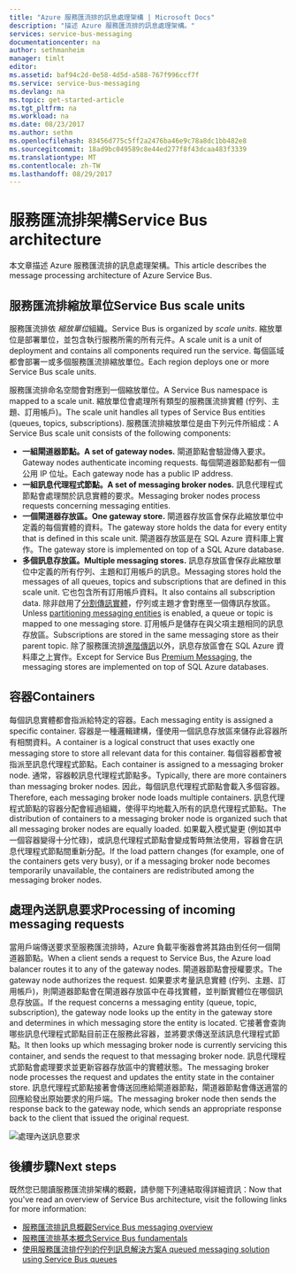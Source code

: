 ```yaml
---
title: "Azure 服務匯流排的訊息處理架構 | Microsoft Docs"
description: "描述 Azure 服務匯流排的訊息處理架構。"
services: service-bus-messaging
documentationcenter: na
author: sethmanheim
manager: timlt
editor: 
ms.assetid: baf94c2d-0e58-4d5d-a588-767f996ccf7f
ms.service: service-bus-messaging
ms.devlang: na
ms.topic: get-started-article
ms.tgt_pltfrm: na
ms.workload: na
ms.date: 08/23/2017
ms.author: sethm
ms.openlocfilehash: 83456d775c5ff2a2476ba46e9c78a8dc1bb482e8
ms.sourcegitcommit: 18ad9bc049589c8e44ed277f8f43dcaa483f3339
ms.translationtype: MT
ms.contentlocale: zh-TW
ms.lasthandoff: 08/29/2017
---
```

# <a name="service-bus-architecture"></a><span data-ttu-id="be716-103">服務匯流排架構</span><span class="sxs-lookup"><span data-stu-id="be716-103">Service Bus architecture</span></span>
<span data-ttu-id="be716-104">本文章描述 Azure 服務匯流排的訊息處理架構。</span><span class="sxs-lookup"><span data-stu-id="be716-104">This article describes the message processing architecture of Azure Service Bus.</span></span>

## <a name="service-bus-scale-units"></a><span data-ttu-id="be716-105">服務匯流排縮放單位</span><span class="sxs-lookup"><span data-stu-id="be716-105">Service Bus scale units</span></span>
<span data-ttu-id="be716-106">服務匯流排依 *縮放單位*組織。</span><span class="sxs-lookup"><span data-stu-id="be716-106">Service Bus is organized by *scale units*.</span></span> <span data-ttu-id="be716-107">縮放單位是部署單位，並包含執行服務所需的所有元件。</span><span class="sxs-lookup"><span data-stu-id="be716-107">A scale unit is a unit of deployment and contains all components required run the service.</span></span> <span data-ttu-id="be716-108">每個區域都會部署一或多個服務匯流排縮放單位。</span><span class="sxs-lookup"><span data-stu-id="be716-108">Each region deploys one or more Service Bus scale units.</span></span>

<span data-ttu-id="be716-109">服務匯流排命名空間會對應到一個縮放單位。</span><span class="sxs-lookup"><span data-stu-id="be716-109">A Service Bus namespace is mapped to a scale unit.</span></span> <span data-ttu-id="be716-110">縮放單位會處理所有類型的服務匯流排實體 (佇列、主題、訂用帳戶)。</span><span class="sxs-lookup"><span data-stu-id="be716-110">The scale unit handles all types of Service Bus entities (queues, topics, subscriptions).</span></span> <span data-ttu-id="be716-111">服務匯流排縮放單位是由下列元件所組成：</span><span class="sxs-lookup"><span data-stu-id="be716-111">A Service Bus scale unit consists of the following components:</span></span>

* <span data-ttu-id="be716-112">**一組閘道器節點。**</span><span class="sxs-lookup"><span data-stu-id="be716-112">**A set of gateway nodes.**</span></span> <span data-ttu-id="be716-113">閘道節點會驗證傳入要求。</span><span class="sxs-lookup"><span data-stu-id="be716-113">Gateway nodes authenticate incoming requests.</span></span> <span data-ttu-id="be716-114">每個閘道器節點都有一個公用 IP 位址。</span><span class="sxs-lookup"><span data-stu-id="be716-114">Each gateway node has a public IP address.</span></span>
* <span data-ttu-id="be716-115">**一組訊息代理程式節點。**</span><span class="sxs-lookup"><span data-stu-id="be716-115">**A set of messaging broker nodes.**</span></span> <span data-ttu-id="be716-116">訊息代理程式節點會處理關於訊息實體的要求。</span><span class="sxs-lookup"><span data-stu-id="be716-116">Messaging broker nodes process requests concerning messaging entities.</span></span>
* <span data-ttu-id="be716-117">**一個閘道器存放區。**</span><span class="sxs-lookup"><span data-stu-id="be716-117">**One gateway store.**</span></span> <span data-ttu-id="be716-118">閘道器存放區會保存此縮放單位中定義的每個實體的資料。</span><span class="sxs-lookup"><span data-stu-id="be716-118">The gateway store holds the data for every entity that is defined in this scale unit.</span></span> <span data-ttu-id="be716-119">閘道器存放區是在 SQL Azure 資料庫上實作。</span><span class="sxs-lookup"><span data-stu-id="be716-119">The gateway store is implemented on top of a SQL Azure database.</span></span>
* <span data-ttu-id="be716-120">**多個訊息存放區。**</span><span class="sxs-lookup"><span data-stu-id="be716-120">**Multiple messaging stores.**</span></span> <span data-ttu-id="be716-121">訊息存放區會保存此縮放單位中定義的所有佇列、主題和訂用帳戶的訊息。</span><span class="sxs-lookup"><span data-stu-id="be716-121">Messaging stores hold the messages of all queues, topics and subscriptions that are defined in this scale unit.</span></span> <span data-ttu-id="be716-122">它也包含所有訂用帳戶資料。</span><span class="sxs-lookup"><span data-stu-id="be716-122">It also contains all subscription data.</span></span> <span data-ttu-id="be716-123">除非啟用了[分割傳訊實體](service-bus-partitioning.md)，佇列或主題才會對應至一個傳訊存放區。</span><span class="sxs-lookup"><span data-stu-id="be716-123">Unless [partitioning messaging entities](service-bus-partitioning.md) is enabled, a queue or topic is mapped to one messaging store.</span></span> <span data-ttu-id="be716-124">訂用帳戶是儲存在與父項主題相同的訊息存放區。</span><span class="sxs-lookup"><span data-stu-id="be716-124">Subscriptions are stored in the same messaging store as their parent topic.</span></span> <span data-ttu-id="be716-125">除了服務匯流排[進階傳訊](service-bus-premium-messaging.md)以外，訊息存放區會在 SQL Azure 資料庫之上實作。</span><span class="sxs-lookup"><span data-stu-id="be716-125">Except for Service Bus [Premium Messaging](service-bus-premium-messaging.md), the messaging stores are implemented on top of SQL Azure databases.</span></span>

## <a name="containers"></a><span data-ttu-id="be716-126">容器</span><span class="sxs-lookup"><span data-stu-id="be716-126">Containers</span></span>
<span data-ttu-id="be716-127">每個訊息實體都會指派給特定的容器。</span><span class="sxs-lookup"><span data-stu-id="be716-127">Each messaging entity is assigned a specific container.</span></span> <span data-ttu-id="be716-128">容器是一種邏輯建構，僅使用一個訊息存放區來儲存此容器所有相關資料。</span><span class="sxs-lookup"><span data-stu-id="be716-128">A container is a logical construct that uses exactly one messaging store to store all relevant data for this container.</span></span> <span data-ttu-id="be716-129">每個容器都會被指派至訊息代理程式節點。</span><span class="sxs-lookup"><span data-stu-id="be716-129">Each container is assigned to a messaging broker node.</span></span> <span data-ttu-id="be716-130">通常，容器較訊息代理程式節點多。</span><span class="sxs-lookup"><span data-stu-id="be716-130">Typically, there are more containers than messaging broker nodes.</span></span> <span data-ttu-id="be716-131">因此，每個訊息代理程式節點會載入多個容器。</span><span class="sxs-lookup"><span data-stu-id="be716-131">Therefore, each messaging broker node loads multiple containers.</span></span> <span data-ttu-id="be716-132">訊息代理程式節點的容器分配會經過組織，使得平均地載入所有的訊息代理程式節點。</span><span class="sxs-lookup"><span data-stu-id="be716-132">The distribution of containers to a messaging broker node is organized such that all messaging broker nodes are equally loaded.</span></span> <span data-ttu-id="be716-133">如果載入模式變更 (例如其中一個容器變得十分忙碌)，或訊息代理程式節點會變成暫時無法使用，容器會在訊息代理程式節點間重新分配。</span><span class="sxs-lookup"><span data-stu-id="be716-133">If the load pattern changes (for example, one of the containers gets very busy), or if a messaging broker node becomes temporarily unavailable, the containers are redistributed among the messaging broker nodes.</span></span>

## <a name="processing-of-incoming-messaging-requests"></a><span data-ttu-id="be716-134">處理內送訊息要求</span><span class="sxs-lookup"><span data-stu-id="be716-134">Processing of incoming messaging requests</span></span>
<span data-ttu-id="be716-135">當用戶端傳送要求至服務匯流排時，Azure 負載平衡器會將其路由到任何一個閘道器節點。</span><span class="sxs-lookup"><span data-stu-id="be716-135">When a client sends a request to Service Bus, the Azure load balancer routes it to any of the gateway nodes.</span></span> <span data-ttu-id="be716-136">閘道器節點會授權要求。</span><span class="sxs-lookup"><span data-stu-id="be716-136">The gateway node authorizes the request.</span></span> <span data-ttu-id="be716-137">如果要求考量訊息實體 (佇列、主題、訂用帳戶)，則閘道器節點會在閘道器存放區中在尋找實體，並判斷實體位在哪個訊息存放區。</span><span class="sxs-lookup"><span data-stu-id="be716-137">If the request concerns a messaging entity (queue, topic, subscription), the gateway node looks up the entity in the gateway store and determines in which messaging store the entity is located.</span></span> <span data-ttu-id="be716-138">它接著會查詢哪些訊息代理程式節點目前正在服務此容器，並將要求傳送至該訊息代理程式節點。</span><span class="sxs-lookup"><span data-stu-id="be716-138">It then looks up which messaging broker node is currently servicing this container, and sends the request to that messaging broker node.</span></span> <span data-ttu-id="be716-139">訊息代理程式節點會處理要求並更新容器存放區中的實體狀態。</span><span class="sxs-lookup"><span data-stu-id="be716-139">The messaging broker node processes the request and updates the entity state in the container store.</span></span> <span data-ttu-id="be716-140">訊息代理程式節點接著會傳送回應給閘道器節點，閘道器節點會傳送適當的回應給發出原始要求的用戶端。</span><span class="sxs-lookup"><span data-stu-id="be716-140">The messaging broker node then sends the response back to the gateway node, which sends an appropriate response back to the client that issued the original request.</span></span>

![處理內送訊息要求](./media/service-bus-architecture/ic690644.png)

## <a name="next-steps"></a><span data-ttu-id="be716-142">後續步驟</span><span class="sxs-lookup"><span data-stu-id="be716-142">Next steps</span></span>
<span data-ttu-id="be716-143">既然您已閱讀服務匯流排架構的概觀，請參閱下列連結取得詳細資訊：</span><span class="sxs-lookup"><span data-stu-id="be716-143">Now that you've read an overview of Service Bus architecture, visit the following links for more information:</span></span>

* [<span data-ttu-id="be716-144">服務匯流排訊息概觀</span><span class="sxs-lookup"><span data-stu-id="be716-144">Service Bus messaging overview</span></span>](service-bus-messaging-overview.md)
* [<span data-ttu-id="be716-145">服務匯流排基本概念</span><span class="sxs-lookup"><span data-stu-id="be716-145">Service Bus fundamentals</span></span>](service-bus-fundamentals-hybrid-solutions.md)
* [<span data-ttu-id="be716-146">使用服務匯流排佇列的佇列訊息解決方案</span><span class="sxs-lookup"><span data-stu-id="be716-146">A queued messaging solution using Service Bus queues</span></span>](service-bus-dotnet-multi-tier-app-using-service-bus-queues.md)



